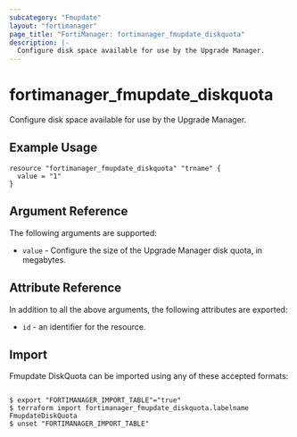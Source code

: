 ```yaml
---
subcategory: "Fmupdate"
layout: "fortimanager"
page_title: "FortiManager: fortimanager_fmupdate_diskquota"
description: |-
  Configure disk space available for use by the Upgrade Manager.
---
```


# fortimanager_fmupdate_diskquota
Configure disk space available for use by the Upgrade Manager.

## Example Usage

```hcl
resource "fortimanager_fmupdate_diskquota" "trname" {
  value = "1"
}
```

## Argument Reference


The following arguments are supported:


* `value` - Configure the size of the Upgrade Manager disk quota, in megabytes.


## Attribute Reference

In addition to all the above arguments, the following attributes are exported:
* `id` - an identifier for the resource.

## Import

Fmupdate DiskQuota can be imported using any of these accepted formats:
```

$ export "FORTIMANAGER_IMPORT_TABLE"="true"
$ terraform import fortimanager_fmupdate_diskquota.labelname FmupdateDiskQuota
$ unset "FORTIMANAGER_IMPORT_TABLE"
```

